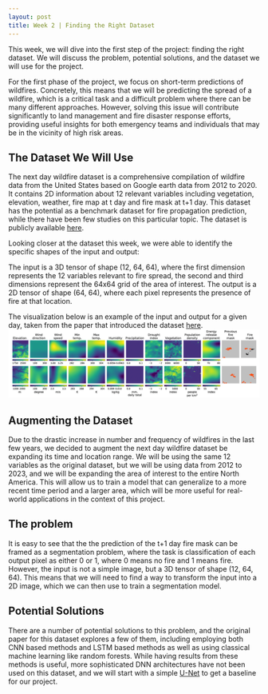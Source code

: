 ```yaml
---
layout: post
title: Week 2 | Finding the Right Dataset
---
```


This week, we will dive into the first step of the project: finding the right dataset. We will discuss the problem, potential solutions, and the dataset we will use for the project.

For the first phase of the project, we focus on short-term predictions of wildfires. Concretely, this means that we will be predicting the spread of a wildfire, which is a critical task and a difficult problem where there can be many different approaches. However, solving this issue will contribute significantly to land management and fire disaster response efforts, providing useful insights for both emergency teams and individuals that may be in the vicinity of high risk areas.

The Dataset We Will Use
-----------------------
The next day wildfire dataset is a comprehensive compilation of wildfire data from the United States based on Google earth data from 2012 to 2020. It contains 2D information about 12 relevant variables including vegetation, elevation, weather, fire map at t day and fire mask at t+1 day. This dataset has the potential as a benchmark dataset for fire propagation prediction, while there have been few studies on this particular topic. The dataset is publicly available [here](https://www.kaggle.com/datasets/fantineh/next-day-wildfire-spread). 

Looking closer at the dataset this week, we were able to identify the specific shapes of the input and output:

The input is a 3D tensor of shape (12, 64, 64), where the first dimension represents the 12 variables relevant to fire spread, the second and third dimensions represent the 64x64 grid of the area of interest. The output is a 2D tensor of shape (64, 64), where each pixel represents the presence of fire at that location.

The visualization below is an example of the input and output for a given day, taken from the paper that introduced the dataset [here](https://arxiv.org/abs/2112.02447).
![Input and Output](/images/input_output.png)


Augmenting the Dataset
----------------------

Due to the drastic increase in number and frequency of wildfires in the last few years, we decided to augment the next day wildfire dataset be expanding its time and location range. We will be using the same 12 variables as the original dataset, but we will be using data from 2012 to 2023, and we will be expanding the area of interest to the entire North America. This will allow us to train a model that can generalize to a more recent time period and a larger area, which will be more useful for real-world applications in the context of this project.

The problem
-----------

It is easy to see that the the prediction of the t+1 day fire mask can be framed as a segmentation problem, where the task is classification of each output pixel as either 0 or 1, where 0 means no fire and 1 means fire. However, the input is not a simple image, but a 3D tensor of shape (12, 64, 64). This means that we will need to find a way to transform the input into a 2D image, which we can then use to train a segmentation model.


Potential Solutions
-------------------

There are a number of potential solutions to this problem, and the original paper for this dataset explores a few of them, including employing both CNN based methods and LSTM based methods as well as using classical machine learning like random forests. While having results from these methods is useful, more sophisticated DNN architectures have not been used on this dataset, and we will start with a simple [U-Net](https://arxiv.org/abs/1505.04597) to get a baseline for our project.